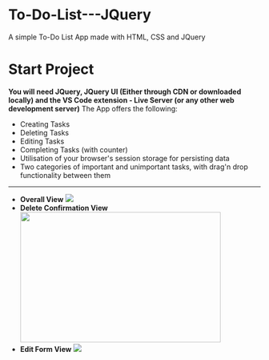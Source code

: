 # To-Do-List---JQuery
A simple To-Do List App made with HTML, CSS and JQuery
# Start Project
<b>You will need JQuery, JQuery UI (Either through CDN or downloaded locally) and the VS Code extension - Live Server (or any other web development server)</b>
The App offers the following:
<ul>
  <li>Creating Tasks</li>
  <li>Deleting Tasks</li>
  <li>Editing Tasks</li>
  <li>Completing Tasks (with counter)</li>
  <li>Utilisation of your browser's session storage for persisting data</li>
  <li>Two categories of important and unimportant tasks, with drag'n drop functionality between them</li>
</ul>
<hr/>
<ul>
  <li style={display: "flex"; flexDirection: "column";}>
    <strong>Overall View</strong>
    <img src="https://github.com/Plamenov-Nevyan/To-Do-List---JQuery/assets/100707694/06b3d3a4-ebce-42f8-84c9-4d94154e314c" />
  </li>
  <li style={display: "flex"; flexDirection: "column";}>
    <strong>Delete Confirmation View</strong>
    <img width=400 height=260 src="https://github.com/Plamenov-Nevyan/To-Do-List---JQuery/assets/100707694/2d9516b3-44e4-4956-b89d-f2cc4772c8a9" />
  </li>
  <li style={display: "flex"; flexDirection: "column";}>
    <strong>Edit Form View</strong>
    <img src="https://github.com/Plamenov-Nevyan/To-Do-List---JQuery/assets/100707694/cbe950b8-a251-4dc4-8439-7b5ac9041312" />
  </li>
</ul>




